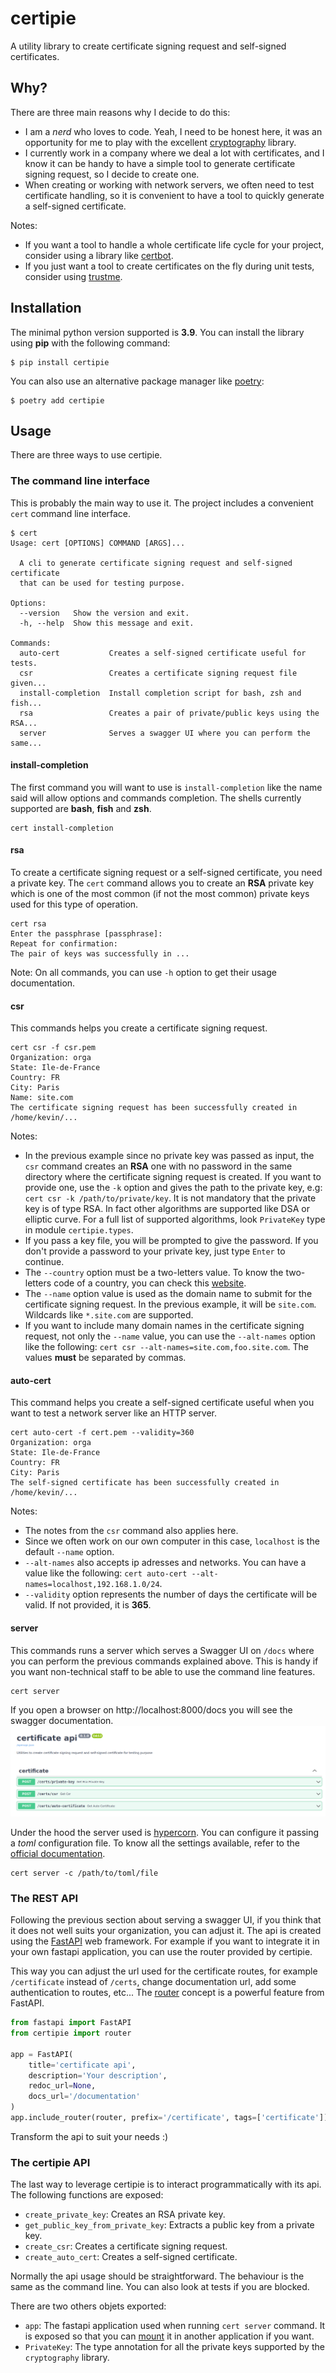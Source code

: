# certipie

A utility library to create certificate signing request and self-signed certificates.

## Why?

There are three main reasons why I decide to do this:

- I am a *nerd* who loves to code. Yeah, I need to be honest here, it was an opportunity for me to play with the
  excellent [cryptography](https://cryptography.io/en/latest/) library.
- I currently work in a company where we deal a lot with certificates, and I know it can be handy to have a simple tool
  to generate certificate signing request, so I decide to create one.
- When creating or working with network servers, we often need to test certificate handling, so it is convenient to have
  a tool to quickly generate a self-signed certificate.

Notes:

- If you want a tool to handle a whole certificate life cycle for your project, consider using a library like
  [certbot](https://eff-certbot.readthedocs.io/en/stable/).
- If you just want a tool to create certificates on the fly during unit tests, consider using
  [trustme](https://trustme.readthedocs.io/en/latest/).

## Installation

The minimal python version supported is **3.9**. You can install the library using **pip** with the following command:

```shell
$ pip install certipie
```

You can also use an alternative package manager like [poetry](https://python-poetry.org/docs/):

```shell
$ poetry add certipie
```

## Usage

There are three ways to use certipie.

### The command line interface

This is probably the main way to use it. The project includes a convenient `cert` command line interface.

```shell
$ cert
Usage: cert [OPTIONS] COMMAND [ARGS]...

  A cli to generate certificate signing request and self-signed certificate
  that can be used for testing purpose.

Options:
  --version   Show the version and exit.
  -h, --help  Show this message and exit.

Commands:
  auto-cert           Creates a self-signed certificate useful for tests.
  csr                 Creates a certificate signing request file given...
  install-completion  Install completion script for bash, zsh and fish...
  rsa                 Creates a pair of private/public keys using the RSA...
  server              Serves a swagger UI where you can perform the same...
```

#### install-completion

The first command you will want to use is `install-completion` like the name said will allow options and commands
completion. The shells currently supported are **bash**, **fish** and **zsh**.

```shell
cert install-completion
```

#### rsa

To create a certificate signing request or a self-signed certificate, you need a private key. The `cert` command allows
you to create an **RSA** private key which is one of the most common (if not the most common) private keys used for this
type of operation.

```shell
cert rsa
Enter the passphrase [passphrase]: 
Repeat for confirmation: 
The pair of keys was successfully in ...
```

Note: On all commands, you can use `-h` option to get their usage documentation.

#### csr

This commands helps you create a certificate signing request.

```shell
cert csr -f csr.pem
Organization: orga
State: Ile-de-France
Country: FR
City: Paris
Name: site.com
The certificate signing request has been successfully created in /home/kevin/...
```

Notes:

- In the previous example since no private key was passed as input, the `csr` command creates an **RSA** one with no
  password in the same directory where the certificate signing request is created. If you want to provide one, use the
  `-k` option and gives the path to the private key, e.g: `cert csr -k /path/to/private/key`. It is not mandatory that
  the private key is of type RSA. In fact other algorithms are supported like DSA or elliptic curve. For a full list of
  supported algorithms, look `PrivateKey` type in module `certipie.types`.
- If you pass a key file, you will be prompted to give the password. If you don't provide a password to your private
  key, just type `Enter` to continue.
- The `--country` option must be a two-letters value. To know the two-letters code of a country, you can check this
  [website](https://www.iban.com/country-codes).
- The `--name` option value is used as the domain name to submit for the certificate signing request. In the previous
  example, it will be `site.com`. Wildcards like `*.site.com` are supported.
- If you want to include many domain names in the certificate signing request, not only the `--name` value, you can use
  the `--alt-names` option like the following: `cert csr --alt-names=site.com,foo.site.com`. The values **must**
  be separated by commas.

#### auto-cert

This command helps you create a self-signed certificate useful when you want to test a network server like an HTTP
server.

```shell
cert auto-cert -f cert.pem --validity=360
Organization: orga
State: Ile-de-France
Country: FR
City: Paris
The self-signed certificate has been successfully created in /home/kevin/...
```

Notes:

- The notes from the `csr` command also applies here.
- Since we often work on our own computer in this case, `localhost` is the default `--name` option.
- `--alt-names` also accepts ip adresses and networks. You can have a value like the following:
  `cert auto-cert --alt-names=localhost,192.168.1.0/24`.
- `--validity` option represents the number of days the certificate will be valid. If not provided, it is **365**.

#### server

This commands runs a server which serves a Swagger UI on `/docs` where you can perform the previous commands explained
above. This is handy if you want non-technical staff to be able to use the command line features.

```shell
cert server
```

If you open a browser on http://localhost:8000/docs you will see the swagger documentation.
![](images/cert_api.png)

Under the hood the server used is [hypercorn](https://pgjones.gitlab.io/hypercorn). You can configure it passing a
*toml* configuration file. To know all the settings available, refer to the
[official documentation](https://pgjones.gitlab.io/hypercorn/how_to_guides/configuring.html).

```shell
cert server -c /path/to/toml/file
```

### The REST API

Following the previous section about serving a swagger UI, if you think that it does not well suits your organization,
you can adjust it. The api is created using the [FastAPI](https://fastapi.tiangolo.com/) web framework. For example if
you want to integrate it in your own fastapi application, you can use the router provided by certipie.

This way you can adjust the url used for the certificate routes, for example `/certificate` instead of `/certs`, change
documentation url, add some authentication to routes, etc...
The [router](https://fastapi.tiangolo.com/tutorial/bigger-applications/) concept is a powerful feature from FastAPI.

```python
from fastapi import FastAPI
from certipie import router

app = FastAPI(
    title='certificate api',
    description='Your description',
    redoc_url=None,
    docs_url='/documentation'
)
app.include_router(router, prefix='/certificate', tags=['certificate'])
```

Transform the api to suit your needs :)

### The certipie API

The last way to leverage certipie is to interact programmatically with its api. The following functions are exposed:

- `create_private_key`: Creates an RSA private key.
- `get_public_key_from_private_key`: Extracts a public key from a private key.
- `create_csr`: Creates a certificate signing request.
- `create_auto_cert`: Creates a self-signed certificate.

Normally the api usage should be straightforward. The behaviour is the same as the command line. You can also look at
tests if you are blocked.

There are two others objets exported:

- `app`: The fastapi application used when running `cert server` command. It is exposed so that you can
  [mount](https://fastapi.tiangolo.com/advanced/sub-applications/) it in another application if you want.
- `PrivateKey`: The type annotation for all the private keys supported by the `cryptography` library.